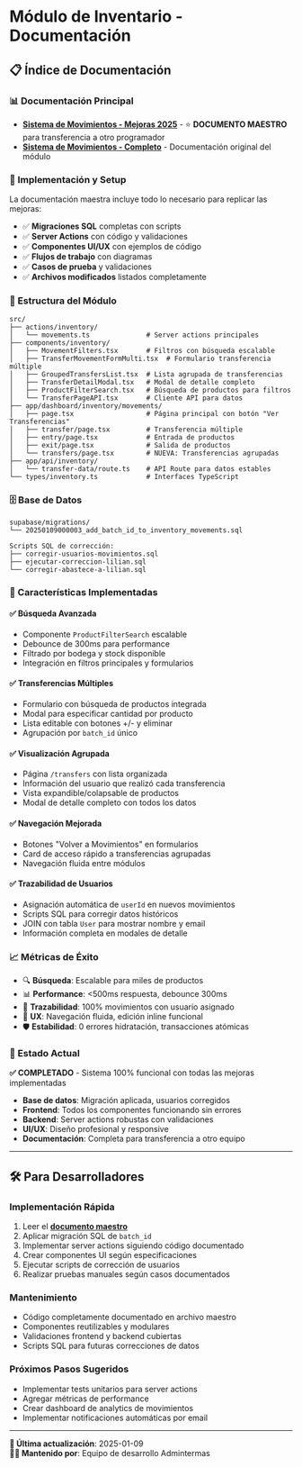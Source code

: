 # Módulo de Inventario - Documentación

## 📋 Índice de Documentación

### **📊 Documentación Principal**
- **[Sistema de Movimientos - Mejoras 2025](./sistema-movimientos-inventario-mejoras-2025-01-09.md)** - ⭐ **DOCUMENTO MAESTRO** para transferencia a otro programador
- **[Sistema de Movimientos - Completo](./sistema-movimientos-inventario-completo.md)** - Documentación original del módulo

### **🔧 Implementación y Setup**
La documentación maestra incluye todo lo necesario para replicar las mejoras:
- ✅ **Migraciones SQL** completas con scripts
- ✅ **Server Actions** con código y validaciones
- ✅ **Componentes UI/UX** con ejemplos de código
- ✅ **Flujos de trabajo** con diagramas
- ✅ **Casos de prueba** y validaciones
- ✅ **Archivos modificados** listados completamente

### **📁 Estructura del Módulo**

```
src/
├── actions/inventory/
│   └── movements.ts              # Server actions principales
├── components/inventory/
│   ├── MovementFilters.tsx       # Filtros con búsqueda escalable
│   ├── TransferMovementFormMulti.tsx  # Formulario transferencia múltiple
│   ├── GroupedTransfersList.tsx  # Lista agrupada de transferencias
│   ├── TransferDetailModal.tsx   # Modal de detalle completo
│   ├── ProductFilterSearch.tsx   # Búsqueda de productos para filtros
│   └── TransferPageAPI.tsx       # Cliente API para datos
├── app/dashboard/inventory/movements/
│   ├── page.tsx                  # Página principal con botón "Ver Transferencias"
│   ├── transfer/page.tsx         # Transferencia múltiple
│   ├── entry/page.tsx            # Entrada de productos
│   ├── exit/page.tsx             # Salida de productos
│   └── transfers/page.tsx        # NUEVA: Transferencias agrupadas
├── app/api/inventory/
│   └── transfer-data/route.ts    # API Route para datos estables
└── types/inventory.ts            # Interfaces TypeScript
```

### **🗄️ Base de Datos**

```
supabase/migrations/
└── 20250109000003_add_batch_id_to_inventory_movements.sql

Scripts SQL de corrección:
├── corregir-usuarios-movimientos.sql
├── ejecutar-correccion-lilian.sql
└── corregir-abastece-a-lilian.sql
```

### **🚀 Características Implementadas**

#### ✅ **Búsqueda Avanzada**
- Componente `ProductFilterSearch` escalable
- Debounce de 300ms para performance
- Filtrado por bodega y stock disponible
- Integración en filtros principales y formularios

#### ✅ **Transferencias Múltiples**
- Formulario con búsqueda de productos integrada
- Modal para especificar cantidad por producto
- Lista editable con botones +/- y eliminar
- Agrupación por `batch_id` único

#### ✅ **Visualización Agrupada**
- Página `/transfers` con lista organizada
- Información del usuario que realizó cada transferencia
- Vista expandible/colapsable de productos
- Modal de detalle completo con todos los datos

#### ✅ **Navegación Mejorada**
- Botones "Volver a Movimientos" en formularios
- Card de acceso rápido a transferencias agrupadas
- Navegación fluida entre módulos

#### ✅ **Trazabilidad de Usuarios**
- Asignación automática de `userId` en nuevos movimientos
- Scripts SQL para corregir datos históricos
- JOIN con tabla `User` para mostrar nombre y email
- Información completa en modales de detalle

### **📈 Métricas de Éxito**

- 🔍 **Búsqueda**: Escalable para miles de productos
- 📊 **Performance**: <500ms respuesta, debounce 300ms
- 👤 **Trazabilidad**: 100% movimientos con usuario asignado
- 🎯 **UX**: Navegación fluida, edición inline funcional
- 🛡️ **Estabilidad**: 0 errores hidratación, transacciones atómicas

### **🔄 Estado Actual**

**✅ COMPLETADO** - Sistema 100% funcional con todas las mejoras implementadas

- **Base de datos**: Migración aplicada, usuarios corregidos
- **Frontend**: Todos los componentes funcionando sin errores
- **Backend**: Server actions robustas con validaciones
- **UI/UX**: Diseño profesional y responsive
- **Documentación**: Completa para transferencia a otro equipo

---

## 🛠️ Para Desarrolladores

### **Implementación Rápida**
1. Leer el **[documento maestro](./sistema-movimientos-inventario-mejoras-2025-01-09.md)**
2. Aplicar migración SQL de `batch_id`
3. Implementar server actions siguiendo código documentado
4. Crear componentes UI según especificaciones
5. Ejecutar scripts de corrección de usuarios
6. Realizar pruebas manuales según casos documentados

### **Mantenimiento**
- Código completamente documentado en archivo maestro
- Componentes reutilizables y modulares  
- Validaciones frontend y backend cubiertas
- Scripts SQL para futuras correcciones de datos

### **Próximos Pasos Sugeridos**
- Implementar tests unitarios para server actions
- Agregar métricas de performance
- Crear dashboard de analytics de movimientos
- Implementar notificaciones automáticas por email

---

**📝 Última actualización**: 2025-01-09  
**👨‍💻 Mantenido por**: Equipo de desarrollo Admintermas